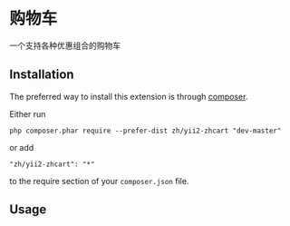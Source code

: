 购物车
===
一个支持各种优惠组合的购物车

Installation
------------

The preferred way to install this extension is through [composer](http://getcomposer.org/download/).

Either run

```
php composer.phar require --prefer-dist zh/yii2-zhcart "dev-master"
```

or add

```
"zh/yii2-zhcart": "*"
```

to the require section of your `composer.json` file.


Usage
-----



